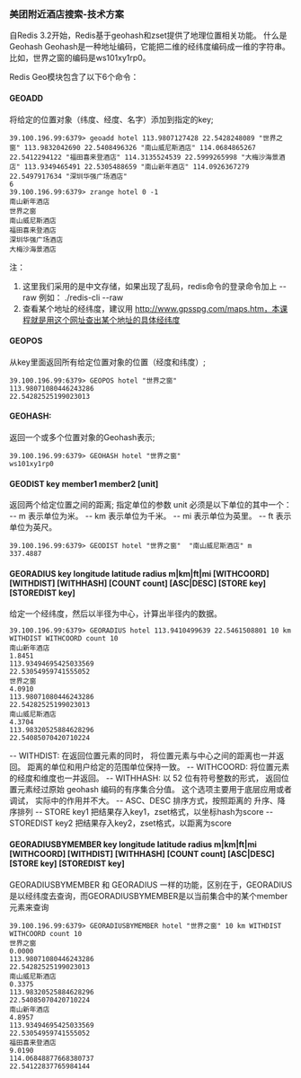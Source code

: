 
###  美团附近酒店搜索-技术方案
自Redis 3.2开始，Redis基于geohash和zset提供了地理位置相关功能。
什么是Geohash
Geohash是一种地址编码，它能把二维的经纬度编码成一维的字符串。比如，世界之窗的编码是ws101xy1rp0。

Redis Geo模块包含了以下6个命令：

#### GEOADD
 将给定的位置对象（纬度、经度、名字）添加到指定的key;
```
39.100.196.99:6379> geoadd hotel 113.9807127428 22.5428248089 "世界之窗" 113.9832042690 22.5408496326 "南山威尼斯酒店" 114.0684865267 22.5412294122 "福田喜来登酒店" 114.3135524539 22.5999265998 "大梅沙海景酒店" 113.9349465491 22.5305488659 "南山新年酒店" 114.0926367279 22.5497917634 "深圳华强广场酒店"
6
39.100.196.99:6379> zrange hotel 0 -1
南山新年酒店
世界之窗
南山威尼斯酒店
福田喜来登酒店
深圳华强广场酒店
大梅沙海景酒店
```
注：
1. 这里我们采用的是中文存储，如果出现了乱码，redis命令的登录命令加上   --raw
例如： ./redis-cli --raw
2. 查看某个地址的经纬度，建议用 http://www.gpsspg.com/maps.htm，本课程就是用这个网址查出某个地址的具体经纬度

#### GEOPOS
从key里面返回所有给定位置对象的位置（经度和纬度）;
```
39.100.196.99:6379> GEOPOS hotel "世界之窗"
113.98071080446243286
22.54282525199023013
```
#### GEOHASH:
返回一个或多个位置对象的Geohash表示;
```
39.100.196.99:6379> GEOHASH hotel "世界之窗"
ws101xy1rp0
```

#### GEODIST key member1 member2 [unit]
 返回两个给定位置之间的距离;
指定单位的参数 unit 必须是以下单位的其中一个：
-- m 表示单位为米。
-- km 表示单位为千米。
-- mi 表示单位为英里。
-- ft 表示单位为英尺。
```
39.100.196.99:6379> GEODIST hotel "世界之窗"  "南山威尼斯酒店" m
337.4887
```

#### GEORADIUS key longitude latitude radius m|km|ft|mi [WITHCOORD] [WITHDIST] [WITHHASH] [COUNT count] [ASC|DESC] [STORE key] [STOREDIST key]
给定一个经纬度，然后以半径为中心，计算出半径内的数据。
```
39.100.196.99:6379> GEORADIUS hotel 113.9410499639 22.5461508801 10 km WITHDIST WITHCOORD count 10
南山新年酒店
1.8451
113.93494695425033569
22.53054959741555052
世界之窗
4.0910
113.98071080446243286
22.54282525199023013
南山威尼斯酒店
4.3704
113.98320525884628296
22.54085070420710224
```
-- WITHDIST: 在返回位置元素的同时， 将位置元素与中心之间的距离也一并返回。 距离的单位和用户给定的范围单位保持一致。
-- WITHCOORD: 将位置元素的经度和维度也一并返回。
-- WITHHASH: 以 52 位有符号整数的形式， 返回位置元素经过原始 geohash 编码的有序集合分值。 这个选项主要用于底层应用或者调试， 实际中的作用并不大。
-- ASC、DESC	排序方式，按照距离的 升序、降序排列
-- STORE key1	把结果存入key1，zset格式，以坐标hash为score
-- STOREDIST key2	把结果存入key2，zset格式，以距离为score

#### GEORADIUSBYMEMBER key longitude latitude radius m|km|ft|mi [WITHCOORD] [WITHDIST] [WITHHASH] [COUNT count] [ASC|DESC] [STORE key] [STOREDIST key]
GEORADIUSBYMEMBER 和 GEORADIUS 一样的功能，区别在于，GEORADIUS是以经纬度去查询，而GEORADIUSBYMEMBER是以当前集合中的某个member元素来查询
```
39.100.196.99:6379> GEORADIUSBYMEMBER hotel "世界之窗" 10 km WITHDIST WITHCOORD count 10
世界之窗
0.0000
113.98071080446243286
22.54282525199023013
南山威尼斯酒店
0.3375
113.98320525884628296
22.54085070420710224
南山新年酒店
4.8957
113.93494695425033569
22.53054959741555052
福田喜来登酒店
9.0190
114.06848877668380737
22.54122837765984144

```